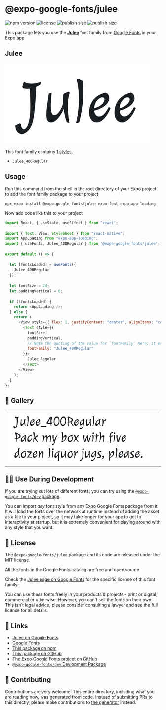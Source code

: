 # @expo-google-fonts/julee

![npm version](https://flat.badgen.net/npm/v/@expo-google-fonts/julee)
![license](https://flat.badgen.net/github/license/expo/google-fonts)
![publish size](https://flat.badgen.net/packagephobia/install/@expo-google-fonts/julee)
![publish size](https://flat.badgen.net/packagephobia/publish/@expo-google-fonts/julee)

This package lets you use the [**Julee**](https://fonts.google.com/specimen/Julee) font family from [Google Fonts](https://fonts.google.com/) in your Expo app.

## Julee

![Julee](./font-family.png)

This font family contains [1 styles](#-gallery).

- `Julee_400Regular`

## Usage

Run this command from the shell in the root directory of your Expo project to add the font family package to your project

```sh
npx expo install @expo-google-fonts/julee expo-font expo-app-loading
```

Now add code like this to your project

```js
import React, { useState, useEffect } from "react";

import { Text, View, StyleSheet } from "react-native";
import AppLoading from "expo-app-loading";
import { useFonts, Julee_400Regular } from '@expo-google-fonts/julee';

export default () => {

  let [fontsLoaded] = useFonts({
    Julee_400Regular
  });

  let fontSize = 24;
  let paddingVertical = 6;

  if (!fontsLoaded) {
    return <AppLoading />;
  } else {
    return (
      <View style={{ flex: 1, justifyContent: "center", alignItems: "center" }}>
        <Text style={{
          fontSize,
          paddingVertical,
          // Note the quoting of the value for `fontFamily` here; it expects a string!
          fontFamily: "Julee_400Regular"
        }}>
          Julee Regular
        </Text>
      </View>
    );
  }
};
```

## 🔡 Gallery


||||
|-|-|-|
|![Julee_400Regular](./Julee_400Regular.ttf.png)||||


## 👩‍💻 Use During Development

If you are trying out lots of different fonts, you can try using the [`@expo-google-fonts/dev` package](https://github.com/expo/google-fonts/tree/master/font-packages/dev#readme).

You can import _any_ font style from any Expo Google Fonts package from it. It will load the fonts over the network at runtime instead of adding the asset as a file to your project, so it may take longer for your app to get to interactivity at startup, but it is extremely convenient for playing around with any style that you want.


## 📖 License

The `@expo-google-fonts/julee` package and its code are released under the MIT license.

All the fonts in the Google Fonts catalog are free and open source.

Check the [Julee page on Google Fonts](https://fonts.google.com/specimen/Julee) for the specific license of this font family.

You can use these fonts freely in your products & projects - print or digital, commercial or otherwise. However, you can't sell the fonts on their own. This isn't legal advice, please consider consulting a lawyer and see the full license for all details.

## 🔗 Links

- [Julee on Google Fonts](https://fonts.google.com/specimen/Julee)
- [Google Fonts](https://fonts.google.com/)
- [This package on npm](https://www.npmjs.com/package/@expo-google-fonts/julee)
- [This package on GitHub](https://github.com/expo/google-fonts/tree/master/font-packages/julee)
- [The Expo Google Fonts project on GitHub](https://github.com/expo/google-fonts)
- [`@expo-google-fonts/dev` Devlopment Package](https://github.com/expo/google-fonts/tree/master/font-packages/dev)

## 🤝 Contributing

Contributions are very welcome! This entire directory, including what you are reading now, was generated from code. Instead of submitting PRs to this directly, please make contributions to [the generator](https://github.com/expo/google-fonts/tree/master/packages/generator) instead.
